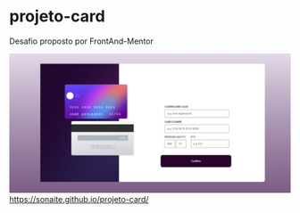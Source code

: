 # projeto-card
Desafio proposto por FrontAnd-Mentor



![preview do site](images/preview.png)
https://sonaite.github.io/projeto-card/
